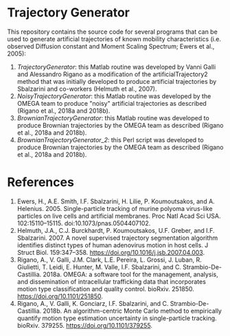 # Trajectory Generator
This repository contains the source code for several programs that can be used to generate artificial trajectories of known mobility characteristics (i.e. observed Diffusion constant and Moment Scaling Spectrum; Ewers et al., 2005):

1. *TrajectoryGenerator*: this Matlab routine was developed by Vanni Galli and Alessandro Rigano as a modification of the artificialTrajectory2 method that was initially developed to produce artificial trajectories by Sbalzarini and co-workers (Helmuth et al., 2007).
2. *NoisyTrajectoryGenerator*: this Matlab routine was developed by the OMEGA team to produce "noisy" artificial trajectories as described (Rigano et al., 2018a and 2018b).
3. *BrownianTrajectoryGenerator*: this Matlab routine was developed to produce Brownian trajectories by the OMEGA team as described (Rigano et al., 2018a and 2018b).
4. *BrownianTrajectoryGenerator_2*: this Perl script was developed to produce Brownian trajectories by the OMEGA team as described (Rigano et al., 2018a and 2018b).

# References
1. Ewers, H., A.E. Smith, I.F. Sbalzarini, H. Lilie, P. Koumoutsakos, and A. Helenius. 2005. Single-particle tracking of murine polyoma virus-like particles on live cells and artificial membranes. Proc Natl Acad Sci USA. 102:15110–15115. doi:10.1073/pnas.0504407102.
2. Helmuth, J.A., C.J. Burckhardt, P. Koumoutsakos, U.F. Greber, and I.F. Sbalzarini. 2007. A novel supervised trajectory segmentation algorithm identifies distinct types of human adenovirus motion in host cells. J Struct Biol. 159:347–358. https://doi.org/10.1016/j.jsb.2007.04.003.
3. Rigano, A., V. Galli, J.M. Clark, L.E. Pereira, L. Grossi, J. Luban, R. Giulietti, T. Leidi, E. Hunter, M. Valle, I.F. Sbalzarini, and C. Strambio-De-Castillia. 2018a. OMEGA: a software tool for the management, analysis, and dissemination of intracellular trafficking data that incorporates motion type classification and quality control. bioRxiv. 251850. https://doi.org/10.1101/251850.
4. Rigano, A., V. Galli, K. Gonciarz, I.F. Sbalzarini, and C. Strambio-De-Castillia. 2018b. An algorithm-centric Monte Carlo method to empirically quantify motion type estimation uncertainty in single-particle tracking. bioRxiv. 379255. https://doi.org/10.1101/379255.

